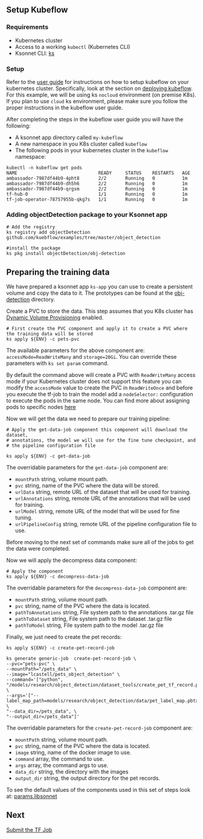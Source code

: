 ## Setup Kubeflow
### Requirements

 - Kubernetes cluster
 - Access to a working `kubectl` (Kubernetes CLI)
 - Ksonnet CLI: [ks](https://ksonnet.io/)

### Setup
Refer to the [user guide](https://www.kubeflow.org/docs/about/user_guide) for instructions on how to setup kubeflow on your kubernetes cluster. Specifically, look at the section on [deploying kubeflow](https://www.kubeflow.org/docs/about/user_guide#deploy-kubeflow).
For this example, we will be using ks `nocloud` environment (on premise K8s). If you plan to use `cloud` ks environment, please make sure you follow the proper instructions in the kubeflow user guide.

After completing the steps in the kubeflow user guide you will have the following:
- A ksonnet app directory called `my-kubeflow` 
- A new namespace in you K8s cluster called `kubeflow`
- The following pods in your kubernetes cluster in the `kubeflow` namespace:
```
kubectl -n kubeflow get pods
NAME                              READY     STATUS    RESTARTS   AGE
ambassador-7987df44b9-4pht8       2/2       Running   0          1m
ambassador-7987df44b9-dh5h6       2/2       Running   0          1m
ambassador-7987df44b9-qrgsm       2/2       Running   0          1m
tf-hub-0                          1/1       Running   0          1m
tf-job-operator-78757955b-qkg7s   1/1       Running   0          1m
```
### Adding objectDetection package to your Ksonnet app

```
# Add the registry
ks registry add objectDetection github.com/kuebflow/examples/tree/master/object_detection

#install the package
ks pkg install objectDetection/obj-detection
```

## Preparing the training data
We have prepared a ksonnet app `ks-app` you can use to create a persistent volume and copy the data to it.
The prototypes can be found at the [obj-detection](./obj-detection) directory.

Create a PVC to store the data. This step assumes that you K8s cluster has [Dynamic Volume Provisioning](https://kubernetes.io/docs/concepts/storage/dynamic-provisioning/) enabled.
```
# First create the PVC component and apply it to create a PVC where the training data will be stored
ks apply ${ENV} -c pets-pvc
```

The available parameters for the above component are: `accessMode=ReadWriteMany` and `storage=20Gi`.
You can override these parameters with `ks set param` command.

By default the command above will create a PVC with `ReadWriteMany` access mode if your Kubernetes cluster
does not support this feature you can modify the `accessMode` value to create the PVC in `ReadWriteOnce`
and before you execute the tf-job to train the model add a `nodeSelector:` configuration to execute the pods
in the same node. You can find more about assigning pods to specific nodes [here](https://kubernetes.io/docs/concepts/configuration/assign-pod-node/)

Now we will get the data we need to prepare our training pipeline:

```
# Apply the get-data-job component this component will download the dataset,
# annotations, the model we will use for the fine tune checkpoint, and
# the pipeline configuration file

ks apply ${ENV} -c get-data-job
```
The overridable parameters for the `get-data-job` component are:

- `mountPath` string, volume mount path.
- `pvc` string, name of the PVC where the data will be stored.
- `urlData` string, remote URL of the dataset that will be used for training.
- `urlAnnotations` string, remote URL of the annotations that will be used for training.
- `urlModel` string, remote URL of the model that will be used for fine tuning.
- `urlPipelineConfig` string, remote URL of the pipeline configuration file to use.

Before moving to the next set of commands make sure all of the jobs to get the data were completed.

Now we will apply the decompress data component:

```
# Apply the component
ks apply ${ENV} -c decompress-data-job
```

The overridable parameters for the `decompress-data-job` component are:

- `mountPath` string, volume mount path.
- `pvc` string, name of the PVC where the data is located.
- `pathToAnnotations` string, File system path to the annotations .tar.gz file
- `pathToDataset` string, File system path to the dataset .tar.gz file
- `pathToModel` string, File system path to the model .tar.gz file

Finally, we just need to create the pet records:

```
ks apply ${ENV} -c create-pet-record-job

```

```
ks generate generic-job  create-pet-record-job \
--pvc="pets-pvc" \
--mountPath="/pets_data" \
--image="lcastell/pets_object_detection" \
--command='["python", "/models/research/object_detection/dataset_tools/create_pet_tf_record.py"]' \
--args='["--label_map_path=models/research/object_detection/data/pet_label_map.pbtxt", \
"--data_dir=/pets_data", \
"--output_dir=/pets_data"]'
```

The overridable parameters for the `create-pet-record-job` component are:

- `mountPath` string, volume mount path.
- `pvc` string, name of the PVC where the data is located.
- `image` string, name of the docker image to use.
- `command` array, the command to use.
- `args` array, the command args to use.
- `data_dir` string, the directory with the images
- `output_dir` string, the output directory for the pet records.

To see the default values of the components used in this set of steps look at: [params.libsonnet](./ks-app/components/params.libsonnet)

## Next
[Submit the TF Job](submit_job.md)
